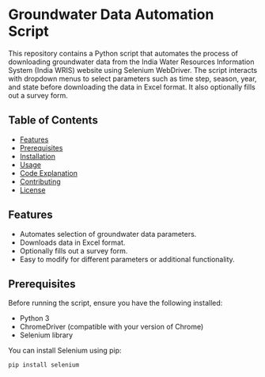# Groundwater Data Automation Script

This repository contains a Python script that automates the process of downloading groundwater data from the India Water Resources Information System (India WRIS) website using Selenium WebDriver. The script interacts with dropdown menus to select parameters such as time step, season, year, and state before downloading the data in Excel format. It also optionally fills out a survey form.

## Table of Contents

- [Features](#features)
- [Prerequisites](#prerequisites)
- [Installation](#installation)
- [Usage](#usage)
- [Code Explanation](#code-explanation)
- [Contributing](#contributing)
- [License](#license)

## Features

- Automates selection of groundwater data parameters.
- Downloads data in Excel format.
- Optionally fills out a survey form.
- Easy to modify for different parameters or additional functionality.

## Prerequisites

Before running the script, ensure you have the following installed:

- Python 3 
- ChromeDriver (compatible with your version of Chrome)
- Selenium library

You can install Selenium using pip:

```bash
pip install selenium
